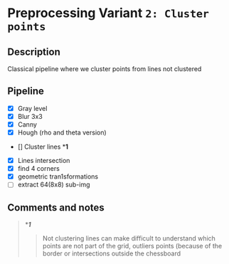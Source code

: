 # Preprocessing Variant `2: Cluster points`

## Description
Classical pipeline where we cluster points from lines not clustered 

## Pipeline
- [x] Gray level
- [x] Blur 3x3
- [x] Canny
- [x] Hough (rho and theta version)
- [] Cluster lines ***1**
- [x] Lines intersection
- [x] find 4 corners
- [x] geometric tran1sformations
- [ ] extract 64(8x8) sub-img  

## Comments and notes
> ****1***
>> Not clustering lines can make difficult to understand which points are 
>> not part of the grid, outliers points (because of the border or 
>> intersections outside the chessboard